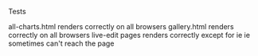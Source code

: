 Tests

all-charts.html renders correctly on all browsers
gallery.html renders correctly on all browsers
live-edit pages renders correctly except for ie
    ie sometimes can't reach the page